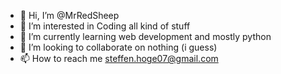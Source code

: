 - 👋 Hi, I’m @MrRedSheep
- 👀 I’m interested in Coding all kind of stuff
- 🌱 I’m currently learning web development and mostly python
- 💞️ I’m looking to collaborate on nothing (i guess)
- 📫 How to reach me steffen.hoge07@gmail.com

<!---
MrRedSheep/MrRedSheep is a ✨ special ✨ repository because its `README.md` (this file) appears on your GitHub profile.
You can click the Preview link to take a look at your changes.
--->

